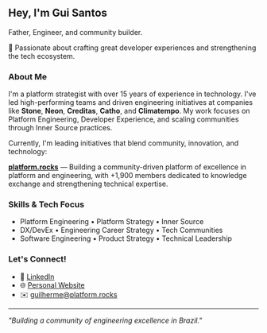 ## Hey, I'm Gui Santos

Father, Engineer, and community builder.  

💚 Passionate about crafting great developer experiences and strengthening the tech ecosystem.

### About Me

I'm a platform strategist with over 15 years of experience in technology. I've led high-performing teams and driven engineering initiatives at companies like **Stone**, **Neon**, **Creditas**, **Catho**, and **Climatempo**. My work focuses on Platform Engineering, Developer Experience, and scaling communities through Inner Source practices.

Currently, I'm leading initiatives that blend community, innovation, and technology:

**[platform.rocks](https://platform.rocks)** — Building a community-driven platform of excellence in platform and engineering, with +1,900 members dedicated to knowledge exchange and strengthening technical expertise.

### Skills & Tech Focus

- Platform Engineering • Platform Strategy • Inner Source  
- DX/DevEx • Engineering Career Strategy • Tech Communities
- Software Engineering • Product Strategy • Technical Leadership  

### Let's Connect!

- 💼 [LinkedIn](https://www.linkedin.com/in/guilherme-dos-santos)  
- 🌐 [Personal Website](https://plat.fm/p/guisantos)  
- ✉️ guilherme@platform.rocks  

---

_"Building a community of engineering excellence in Brazil."_
